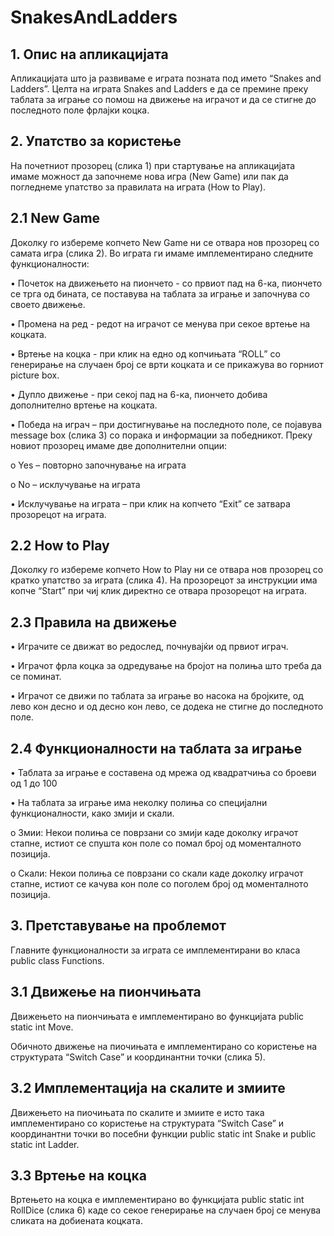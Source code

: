 # SnakesAndLadders

## 1. Опис на апликацијата
Апликацијата што ја развиваме е играта позната под името “Snakes and Ladders”. Целта на играта Snakes and Ladders е да се премине преку таблата за играње со помош на движење на играчот и да се стигне до последното поле фрлајки коцка.

## 2. Упатство за користење
На почетниот прозорец (слика 1) при стартување на апликацијата имаме можност да започнеме нова игра (New Game) или пак да погледнеме упатство за правилата на играта (How to Play).

## 2.1 New Game
Доколку го избереме копчето New Game ни се отвара нов прозорец со самата игра (слика 2). Во играта ги имаме имплементирано следните функционалности:

•	Почеток на движењето на пиончето - со првиот пад на 6-ка, пиончето се трга од бината, се поставува на таблата за играње и започнува со своето движење.

•	Промена на ред - редот на играчот се менува при секое вртење на коцката.

•	Вртење на коцка - при клик на едно од копчињата “ROLL” со генерирање на случаен број се врти коцката и се прикажува во горниот picture box. 

•	Дупло движење - при секој пад на 6-ка, пиончето добива дополнително вртење на коцката.

•	Победа на играч – при достигнување на последното поле, се појавува message box (слика 3) со порака и информации за победникот. Преку новиот прозорец имаме две дополнителни опции:

o Yes – повторно започнување на играта

o	No – исклучување на играта 

•	Исклучување на играта – при клик на копчето “Exit” се затвара прозорецот на играта.

## 2.2 How to Play
Доколку го избереме копчето How to Play ни се отвара нов прозорец со кратко упатство за играта (слика 4). На прозорецот за инструкции има копче “Start” при чиј клик директно се отвара прозорецот на играта. 

## 2.3 Правила на движење
•	Играчите се движат во редослед, почнувајќи од првиот играч.

•	Играчот фрла коцка за одредување на бројот на полиња што треба да се поминат.

•	Играчот се движи по таблата за играње во насока на бројките, од лево кон десно и од десно кон лево, се додека не стигне до последното поле.

## 2.4 Функционалности на таблата за играње
•	Таблата за играње е составена од мрежа од квадратчиња со броеви од 1 до 100

•	На таблата за играње има неколку полиња со специјални функционалности, како змији и скали.

o	Змии: Некои полиња се поврзани со змији каде доколку играчот стапне, истиот се спуштa кон поле со помал број од моменталното позиција.

o	Скали: Некои полиња се поврзани со скали каде доколку играчот стапне, истиот се качува кон поле со поголем број од моменталното позиција.


## 3. Претставување на проблемот
Главните функционалности за играта се имплементирани во класа public class Functions.


## 3.1 Движење на пиончињата
Движењето на пиончињата е имплементирано во функцијата public static int Move.


Обичното движење на пиочињата е имплементирано со користење на структурата “Switch Case” и координантни точки (слика 5).


## 3.2 Имплементација на скалите и змиите
Движењето на пиочињата по скалите и змиите е исто така имплементирано со користење на структурата “Switch Case” и координантни точки во посебни функции public static int Snake и public static int Ladder.

## 3.3 Вртење на коцка
Вртењето на коцка е имплементирано во функцијата public static int RollDice (слика 6) каде со секое генерирање на случаен број се менува сликата на добиената коцката.


